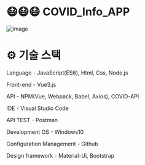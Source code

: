 # 😷😷😷 COVID_Info_APP

![image](https://user-images.githubusercontent.com/57929751/146967604-3074122f-c285-4d33-bfa3-fde2bcabc309.png)

# ⚙ 기술 스택

Language - JavaScript(ES6), Html, Css, Node.js

Front-end - Vue3.js

API - NPM(Vue, Webpack, Babel, Axios), COVID-API

IDE - Visual Studio Code

API TEST - Postman

Development OS - Windows10

Configuration Management - Github

Design framework - Material-Ui, Bootstrap
